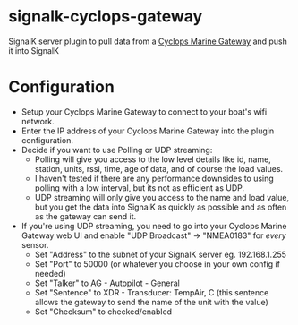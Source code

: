 # signalk-cyclops-gateway

SignalK server plugin to pull data from a [Cyclops Marine Gateway](https://www.cyclopsmarine.com/products/gateway/) and push it into SignalK

# Configuration

* Setup your Cyclops Marine Gateway to connect to your boat's wifi network.
* Enter the IP address of your Cyclops Marine Gateway into the plugin configuration.
* Decide if you want to use Polling or UDP streaming:
  * Polling will give you access to the low level details like id, name, station, units, rssi, time, age of data, and of course the load values.
  * I haven't tested if there are any performance downsides to using polling with a low interval, but its not as efficient as UDP.
  * UDP streaming will only give you access to the name and load value, but you get the data into SignalK as quickly as possible and as often as the gateway can send it.
* If you're using UDP streaming, you need to go into your Cyclops Marine Gateway web UI and enable "UDP Broadcast" -> "NMEA0183" for *every* sensor.
  * Set "Address" to the subnet of your SignalK server eg. 192.168.1.255
  * Set "Port" to 50000 (or whatever you choose in your own config if needed)
  * Set "Talker" to AG - Autopilot - General
  * Set "Sentence" to XDR - Transducer: TempAir, C  (this sentence allows the gateway to send the name of the unit with the value)
  * Set "Checksum" to checked/enabled
